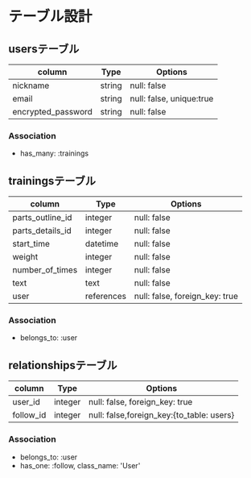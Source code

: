 # テーブル設計

## usersテーブル

| column             | Type    | Options                  |
| ------------------ | ------- | ------------------------ |
| nickname           | string  | null: false              |
| email              | string  | null: false, unique:true |
| encrypted_password | string  | null: false              |

### Association
- has_many: :trainings


## trainingsテーブル

| column             | Type       | Options                        |
| ------------------ | ---------- | -------------------------------|
| parts_outline_id   | integer    | null: false                    |
| parts_details_id    | integer    | null: false                    |
| start_time          | datetime   | null: false                    |
| weight             | integer    | null: false                    |
| number_of_times    | integer    | null: false                    |
| text               | text       | null: false                    |
| user               | references | null: false, foreign_key: true |


### Association
- belongs_to: :user



## relationshipsテーブル

| column        | Type       | Options                        |
| ------------- | ---------- | -------------------------------|
| user_id       | integer    | null: false, foreign_key: true |
| follow_id     | integer    | null: false,foreign_key:{to_table: users} |


### Association
- belongs_to: :user
- has_one: :follow, class_name: 'User'

